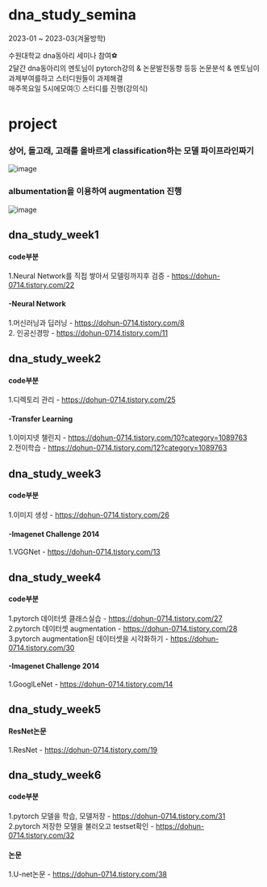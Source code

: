 # dna_study_semina
2023-01 ~ 2023-03(겨울방학)

수원대학교 dna동아리 세미나 참여⚽  
2달간 dna동아리의 멘토님이 pytorch강의 & 논문발전동향 등등 논문분석 & 멘토님이 과제부여를하고 스터디원들이 과제해결   
매주목요일 5시에모여🕔 스터디를 진행(강의식)

# project  
### 상어, 돌고래, 고래를 올바르게 classification하는 모델 파이프라인짜기  
![image](https://github.com/dohun-mat/dna_study_semina/assets/81942144/b0e2e88b-8190-45ff-8e68-9260ec0d9fcb)

### albumentation을 이용하여 augmentation 진행
![image](https://github.com/dohun-mat/dna_study_semina/assets/81942144/5633aea2-c8d9-449b-91c3-b8ffcc29f153)





## dna_study_week1  
#### code부분  
1.Neural Network를 직접 쌓아서 모델링까지후 검증 - https://dohun-0714.tistory.com/22  
#### -Neural Network  
1.머신러닝과 딥러닝 - https://dohun-0714.tistory.com/8  
2. 인공신경망 - https://dohun-0714.tistory.com/11  

## dna_study_week2  
#### code부분  
1.디렉토리 관리 - https://dohun-0714.tistory.com/25  
#### -Transfer Learning  
1.이미지넷 챌린지 - https://dohun-0714.tistory.com/10?category=1089763  
2.전이학습 - https://dohun-0714.tistory.com/12?category=1089763  

## dna_study_week3  
#### code부분  
1.이미지 생성 - https://dohun-0714.tistory.com/26  
#### -Imagenet Challenge 2014  
1.VGGNet - https://dohun-0714.tistory.com/13  

## dna_study_week4  
#### code부분  
1.pytorch 데이터셋 클래스실습 - https://dohun-0714.tistory.com/27  
2.pytorch 데이터셋 augmentation - https://dohun-0714.tistory.com/28    
3.pytorch augmentation된 데이터셋을 시각화하기 - https://dohun-0714.tistory.com/30  
#### -Imagenet Challenge 2014  
1.GooglLeNet - https://dohun-0714.tistory.com/14  

## dna_study_week5  
#### ResNet논문
1.ResNet - https://dohun-0714.tistory.com/19  

## dna_study_week6  
#### code부분  
1.pytorch 모델을 학습, 모델저장 - https://dohun-0714.tistory.com/31  
2.pytorch 저장한 모델을 불러오고 testset확인 - https://dohun-0714.tistory.com/32  

#### 논문
1.U-net논문 - https://dohun-0714.tistory.com/38
